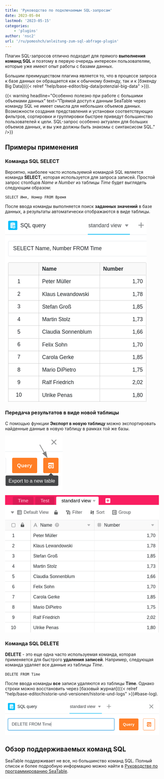 ```yaml
---
title: 'Руководство по подключаемым SQL-запросам'
date: 2023-05-04
lastmod: '2023-05-15'
categories:
    - 'plugins'
author: 'nsc2'
url: '/ru/pomoshch/anleitung-zum-sql-abfrage-plugin'
---
```


Плагин SQL-запросов отлично подходит для прямого **выполнения команд SQL** и поэтому в первую очередь интересен пользователям, которые уже имеют опыт работы с базами данных.

Большим преимуществом плагина является то, что в процессе запроса к базе данных он обращается как к обычному бэкенду, так и к [бэкенду Big Data]({{< relref "help/base-editor/big-data/potenzial-big-data" >}}).

{{< warning  headline="Особенно полезно при работе с большими объемами данных"  text="Прямой доступ к данным SeaTable через команду SQL не имеет смысла для небольших объемов данных. Возможности создания представления и установки соответствующих фильтров, сортировки и группировки быстрее приведут большинство пользователей к цели. SQL-запрос особенно актуален для больших объемов данных, и вы уже должны быть знакомы с синтаксисом SQL." />}}

## Примеры применения

### Команда SQL SELECT

Вероятно, наиболее часто используемой командой SQL является команда **SELECT**, которая используется для запроса записей. Простой запрос столбцов _Name_ и _Number_ из таблицы _Time_ будет выглядеть следующим образом:

```
SELECT Имя, Номер FROM Время
```

После ввода команды выполняется поиск **заданных значений** в базе данных, а результаты автоматически отображаются в виде таблицы.

![Результаты запроса данных с помощью команды SQL SELECT](images/results-data-sql-query.png)

### Передача результатов в виде новой таблицы

С помощью функции **Экспорт в новую таблицу** можно экспортировать найденные данные в новую таблицу в рамках той же базы.

![Экспорт значений, найденных с помощью запроса данных SQL, в новую таблицу](images/export-data-sql-query-to-a-new-table.png)

![Вновь созданная таблица с данными, найденными ранее с помощью SQL-команды с плагином](images/new-table-with-sql-data.png)

### Команда SQL DELETE

**DELETE** - это еще одна часто используемая команда, которая применяется для быстрого **удаления записей**. Например, следующая команда удаляет все данные из таблицы _Time_.

```
DELETE FROM Time
```

После ввода команды **все** записи удаляются из таблицы **Time**. Однако строки можно восстановить через [базовый журнал]({{< relref "help/base-editor/historie-und-versionen/historie-und-logs" >}}#base-log).

![Ввод SQL-команды DELETE для удаления данных таблицы](images/query-delete-from-table.png)

## Обзор поддерживаемых команд SQL

SeaTable поддерживает не все, но большинство команд SQL. Полный список и более подробную информацию можно найти в [Руководстве по программированию SeaTable](https://developer.seatable.com/scripts/).
